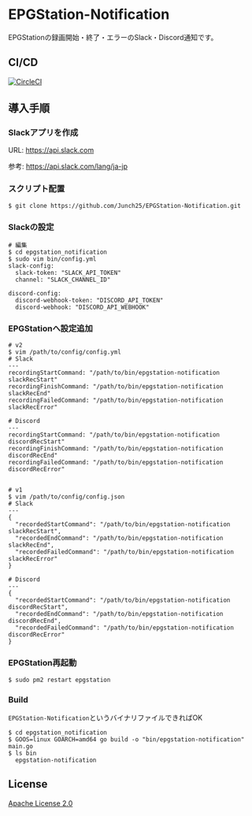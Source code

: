 # EPGStation-Notification
EPGStationの録画開始・終了・エラーのSlack・Discord通知です。

## CI/CD
[![CircleCI](https://dl.circleci.com/status-badge/img/gh/Junch25/EPGStation-Notification/tree/main.svg?style=svg)](https://dl.circleci.com/status-badge/redirect/gh/Junch25/EPGStation-Notification/tree/main)

## 導入手順
### Slackアプリを作成
URL: https://api.slack.com

参考: https://api.slack.com/lang/ja-jp

### スクリプト配置
```shell script
$ git clone https://github.com/Junch25/EPGStation-Notification.git
```

### Slackの設定
```shell script
# 編集
$ cd epgstation_notification
$ sudo vim bin/config.yml
slack-config:
  slack-token: "SLACK_API_TOKEN"
  channel: "SLACK_CHANNEL_ID"

discord-config:
  discord-webhook-token: "DISCORD_API_TOKEN"
  discord-webhook: "DISCORD_API_WEBHOOK"
```

### EPGStationへ設定追加
```shell script
# v2
$ vim /path/to/config/config.yml
# Slack
---
recordingStartCommand: "/path/to/bin/epgstation-notification slackRecStart"
recordingFinishCommand: "/path/to/bin/epgstation-notification slackRecEnd"
recordingFailedCommand: "/path/to/bin/epgstation-notification slackRecError"

# Discord
---
recordingStartCommand: "/path/to/bin/epgstation-notification discordRecStart"
recordingFinishCommand: "/path/to/bin/epgstation-notification discordRecEnd"
recordingFailedCommand: "/path/to/bin/epgstation-notification discordRecError"


# v1
$ vim /path/to/config/config.json
# Slack
---
{
  "recordedStartCommand": "/path/to/bin/epgstation-notification slackRecStart",
  "recordedEndCommand": "/path/to/bin/epgstation-notification slackRecEnd",
  "recordedFailedCommand": "/path/to/bin/epgstation-notification slackRecError"
}

# Discord
---
{
  "recordedStartCommand": "/path/to/bin/epgstation-notification discordRecStart",
  "recordedEndCommand": "/path/to/bin/epgstation-notification discordRecEnd",
  "recordedFailedCommand": "/path/to/bin/epgstation-notification discordRecError"
}
```
### EPGStation再起動
```shell script
$ sudo pm2 restart epgstation
```

### Build

`EPGStation-Notification`というバイナリファイルできればOK
```shell script
$ cd epgstation_notification
$ GOOS=linux GOARCH=amd64 go build -o "bin/epgstation-notification" main.go
$ ls bin
  epgstation-notification
```

## License
[Apache License 2.0](https://github.com/Junch25/EPGStation-Notification/blob/main/LICENSE)
